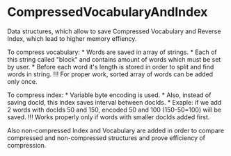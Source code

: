 # CompressedVocabularyAndIndex
Data structures, which allow to save Compressed Vocabulary and Reverse Index, which lead to higher memory effiency.

To compress vocabulary:
     * Words are saved in array of strings.
     * Each of this string called "block" and contains amount of words which must be set by user.
     * Before each word it's length is stored in order to split and find words in string.
     !!! For proper work, sorted array of words can be added only once.
     
To compress index:
     * Variable byte encoding is used.
     * Also, instead of saving docId, this index saves interval between docIds.
     * Exaple: if we add 2 words with docIds 50 and 150, encoded 50 and 100 (150-50=100) will be saved.
     !!! Works properly only if words with smaller docIds added first.
     
Also non-compressed Index and Vocabulary are added in order to compare compressed and non-compressed structures and prove efficiency of compression.
